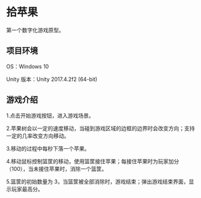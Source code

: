 # 拾苹果

第一个数字化游戏原型。

## 项目环境

OS：Windows 10

Unity 版本：Unity 2017.4.2f2 (64-bit)

## 游戏介绍

1.点击开始游戏按钮，进入游戏场景。

2.苹果树会以一定的速度移动，当碰到游戏区域的边框的边界时会改变方向；支持一定的几率改变方向移动。

3.移动的过程中每秒下落一个苹果。

4.移动鼠标控制篮筐的移动，使用篮筐接住苹果；每接住苹果时为玩家加分（100），当未接住苹果时，消除一个篮筐。

5.篮筐的初始数量为 3，当篮筐被全部消除时，游戏结束；弹出游戏结束界面，显示玩家最高分。